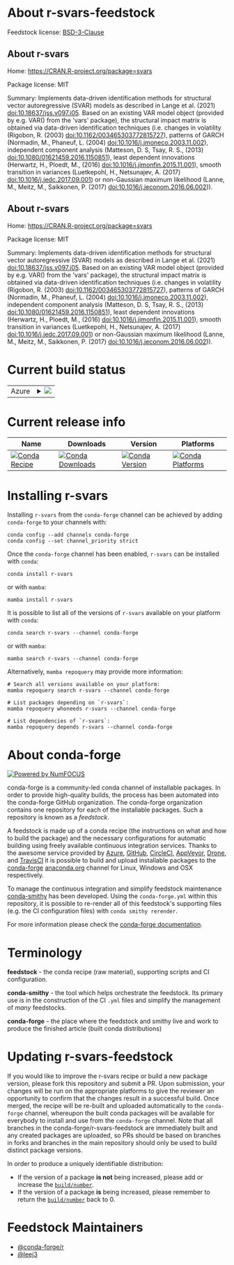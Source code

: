 About r-svars-feedstock
=======================

Feedstock license: [BSD-3-Clause](https://github.com/conda-forge/r-svars-feedstock/blob/main/LICENSE.txt)


About r-svars
-------------

Home: https://CRAN.R-project.org/package=svars

Package license: MIT

Summary: Implements data-driven identification methods for structural vector autoregressive (SVAR) models as described in Lange et al. (2021) <doi:10.18637/jss.v097.i05>. Based on an existing VAR model object (provided by e.g. VAR() from the 'vars' package), the structural impact matrix is obtained via data-driven identification techniques (i.e. changes in volatility (Rigobon, R. (2003) <doi:10.1162/003465303772815727>),  patterns of GARCH (Normadin, M., Phaneuf, L. (2004) <doi:10.1016/j.jmoneco.2003.11.002>), independent component analysis (Matteson, D. S, Tsay, R. S., (2013) <doi:10.1080/01621459.2016.1150851>), least dependent innovations (Herwartz, H., Ploedt, M., (2016) <doi:10.1016/j.jimonfin.2015.11.001>), smooth transition in variances (Luetkepohl, H., Netsunajev, A. (2017) <doi:10.1016/j.jedc.2017.09.001>) or non-Gaussian maximum likelihood (Lanne, M., Meitz, M., Saikkonen, P. (2017) <doi:10.1016/j.jeconom.2016.06.002>)).

About r-svars
-------------

Home: https://CRAN.R-project.org/package=svars

Package license: MIT

Summary: Implements data-driven identification methods for structural vector autoregressive (SVAR) models as described in Lange et al. (2021) <doi:10.18637/jss.v097.i05>. Based on an existing VAR model object (provided by e.g. VAR() from the 'vars' package), the structural impact matrix is obtained via data-driven identification techniques (i.e. changes in volatility (Rigobon, R. (2003) <doi:10.1162/003465303772815727>),  patterns of GARCH (Normadin, M., Phaneuf, L. (2004) <doi:10.1016/j.jmoneco.2003.11.002>), independent component analysis (Matteson, D. S, Tsay, R. S., (2013) <doi:10.1080/01621459.2016.1150851>), least dependent innovations (Herwartz, H., Ploedt, M., (2016) <doi:10.1016/j.jimonfin.2015.11.001>), smooth transition in variances (Luetkepohl, H., Netsunajev, A. (2017) <doi:10.1016/j.jedc.2017.09.001>) or non-Gaussian maximum likelihood (Lanne, M., Meitz, M., Saikkonen, P. (2017) <doi:10.1016/j.jeconom.2016.06.002>)).

Current build status
====================


<table>
    
  <tr>
    <td>Azure</td>
    <td>
      <details>
        <summary>
          <a href="https://dev.azure.com/conda-forge/feedstock-builds/_build/latest?definitionId=17894&branchName=main">
            <img src="https://dev.azure.com/conda-forge/feedstock-builds/_apis/build/status/r-svars-feedstock?branchName=main">
          </a>
        </summary>
        <table>
          <thead><tr><th>Variant</th><th>Status</th></tr></thead>
          <tbody><tr>
              <td>linux_64_r_base4.3</td>
              <td>
                <a href="https://dev.azure.com/conda-forge/feedstock-builds/_build/latest?definitionId=17894&branchName=main">
                  <img src="https://dev.azure.com/conda-forge/feedstock-builds/_apis/build/status/r-svars-feedstock?branchName=main&jobName=linux&configuration=linux%20linux_64_r_base4.3" alt="variant">
                </a>
              </td>
            </tr><tr>
              <td>linux_64_r_base4.4</td>
              <td>
                <a href="https://dev.azure.com/conda-forge/feedstock-builds/_build/latest?definitionId=17894&branchName=main">
                  <img src="https://dev.azure.com/conda-forge/feedstock-builds/_apis/build/status/r-svars-feedstock?branchName=main&jobName=linux&configuration=linux%20linux_64_r_base4.4" alt="variant">
                </a>
              </td>
            </tr><tr>
              <td>osx_64_r_base4.3</td>
              <td>
                <a href="https://dev.azure.com/conda-forge/feedstock-builds/_build/latest?definitionId=17894&branchName=main">
                  <img src="https://dev.azure.com/conda-forge/feedstock-builds/_apis/build/status/r-svars-feedstock?branchName=main&jobName=osx&configuration=osx%20osx_64_r_base4.3" alt="variant">
                </a>
              </td>
            </tr><tr>
              <td>osx_64_r_base4.4</td>
              <td>
                <a href="https://dev.azure.com/conda-forge/feedstock-builds/_build/latest?definitionId=17894&branchName=main">
                  <img src="https://dev.azure.com/conda-forge/feedstock-builds/_apis/build/status/r-svars-feedstock?branchName=main&jobName=osx&configuration=osx%20osx_64_r_base4.4" alt="variant">
                </a>
              </td>
            </tr>
          </tbody>
        </table>
      </details>
    </td>
  </tr>
</table>

Current release info
====================

| Name | Downloads | Version | Platforms |
| --- | --- | --- | --- |
| [![Conda Recipe](https://img.shields.io/badge/recipe-r--svars-green.svg)](https://anaconda.org/conda-forge/r-svars) | [![Conda Downloads](https://img.shields.io/conda/dn/conda-forge/r-svars.svg)](https://anaconda.org/conda-forge/r-svars) | [![Conda Version](https://img.shields.io/conda/vn/conda-forge/r-svars.svg)](https://anaconda.org/conda-forge/r-svars) | [![Conda Platforms](https://img.shields.io/conda/pn/conda-forge/r-svars.svg)](https://anaconda.org/conda-forge/r-svars) |

Installing r-svars
==================

Installing `r-svars` from the `conda-forge` channel can be achieved by adding `conda-forge` to your channels with:

```
conda config --add channels conda-forge
conda config --set channel_priority strict
```

Once the `conda-forge` channel has been enabled, `r-svars` can be installed with `conda`:

```
conda install r-svars
```

or with `mamba`:

```
mamba install r-svars
```

It is possible to list all of the versions of `r-svars` available on your platform with `conda`:

```
conda search r-svars --channel conda-forge
```

or with `mamba`:

```
mamba search r-svars --channel conda-forge
```

Alternatively, `mamba repoquery` may provide more information:

```
# Search all versions available on your platform:
mamba repoquery search r-svars --channel conda-forge

# List packages depending on `r-svars`:
mamba repoquery whoneeds r-svars --channel conda-forge

# List dependencies of `r-svars`:
mamba repoquery depends r-svars --channel conda-forge
```


About conda-forge
=================

[![Powered by
NumFOCUS](https://img.shields.io/badge/powered%20by-NumFOCUS-orange.svg?style=flat&colorA=E1523D&colorB=007D8A)](https://numfocus.org)

conda-forge is a community-led conda channel of installable packages.
In order to provide high-quality builds, the process has been automated into the
conda-forge GitHub organization. The conda-forge organization contains one repository
for each of the installable packages. Such a repository is known as a *feedstock*.

A feedstock is made up of a conda recipe (the instructions on what and how to build
the package) and the necessary configurations for automatic building using freely
available continuous integration services. Thanks to the awesome service provided by
[Azure](https://azure.microsoft.com/en-us/services/devops/), [GitHub](https://github.com/),
[CircleCI](https://circleci.com/), [AppVeyor](https://www.appveyor.com/),
[Drone](https://cloud.drone.io/welcome), and [TravisCI](https://travis-ci.com/)
it is possible to build and upload installable packages to the
[conda-forge](https://anaconda.org/conda-forge) [anaconda.org](https://anaconda.org/)
channel for Linux, Windows and OSX respectively.

To manage the continuous integration and simplify feedstock maintenance
[conda-smithy](https://github.com/conda-forge/conda-smithy) has been developed.
Using the ``conda-forge.yml`` within this repository, it is possible to re-render all of
this feedstock's supporting files (e.g. the CI configuration files) with ``conda smithy rerender``.

For more information please check the [conda-forge documentation](https://conda-forge.org/docs/).

Terminology
===========

**feedstock** - the conda recipe (raw material), supporting scripts and CI configuration.

**conda-smithy** - the tool which helps orchestrate the feedstock.
                   Its primary use is in the construction of the CI ``.yml`` files
                   and simplify the management of *many* feedstocks.

**conda-forge** - the place where the feedstock and smithy live and work to
                  produce the finished article (built conda distributions)


Updating r-svars-feedstock
==========================

If you would like to improve the r-svars recipe or build a new
package version, please fork this repository and submit a PR. Upon submission,
your changes will be run on the appropriate platforms to give the reviewer an
opportunity to confirm that the changes result in a successful build. Once
merged, the recipe will be re-built and uploaded automatically to the
`conda-forge` channel, whereupon the built conda packages will be available for
everybody to install and use from the `conda-forge` channel.
Note that all branches in the conda-forge/r-svars-feedstock are
immediately built and any created packages are uploaded, so PRs should be based
on branches in forks and branches in the main repository should only be used to
build distinct package versions.

In order to produce a uniquely identifiable distribution:
 * If the version of a package **is not** being increased, please add or increase
   the [``build/number``](https://docs.conda.io/projects/conda-build/en/latest/resources/define-metadata.html#build-number-and-string).
 * If the version of a package **is** being increased, please remember to return
   the [``build/number``](https://docs.conda.io/projects/conda-build/en/latest/resources/define-metadata.html#build-number-and-string)
   back to 0.

Feedstock Maintainers
=====================

* [@conda-forge/r](https://github.com/orgs/conda-forge/teams/r/)
* [@leej3](https://github.com/leej3/)

